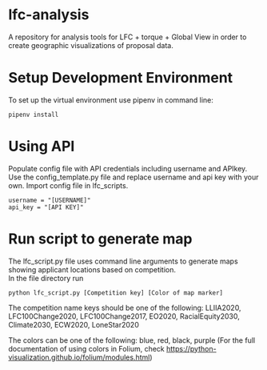 # lfc-analysis
A repository for analysis tools for LFC + torque + Global View in order to create geographic visualizations of proposal data.  

# Setup Development Environment  
To set up the virtual environment use pipenv in command line:
```
pipenv install
```

# Using API  
Populate config file with API credentials including username and APIkey. Use the config_template.py file and replace username and api key with your own. Import config file in lfc_scripts.

```
username = "[USERNAME]"
api_key = "[API KEY]"
```

# Run script to generate map
The lfc_script.py file uses command line arguments to generate maps showing applicant locations based on competition.  
In the file directory run  
```console
python lfc_script.py [Competition key] [Color of map marker]  
```

The competition name keys should be one of the following: LLIIA2020, LFC100Change2020, LFC100Change2017, EO2020, RacialEquity2030, Climate2030, ECW2020, LoneStar2020

The colors can be one of the following: blue, red, black, purple  (For the full documentation of using colors in Folium, check https://python-visualization.github.io/folium/modules.html)  
